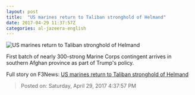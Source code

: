 ```yaml
---
layout: post
title:  "US marines return to Taliban stronghold of Helmand"
date: 2017-04-29 11:37:57Z
categories: al-jazeera-english
---
```


![US marines return to Taliban stronghold of Helmand](http://www.aljazeera.com/mritems/Images/2017/4/29/0ea3c3ca24c9451abd46f55a06be77b5_18.jpg)

First batch of nearly 300-strong Marine Corps contingent arrives in southern Afghan province as part of Trump's policy.


Full story on F3News: [US marines return to Taliban stronghold of Helmand](http://www.f3nws.com/n/DCCxcC)

> Posted on: Saturday, April 29, 2017 4:37:57 PM
